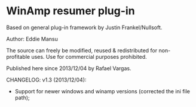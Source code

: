  WinAmp resumer plug-in
 =======================
 
 Based on general plug-in framework by Justin Frankel/Nullsoft.
 
 Author:  Eddie Mansu
 
 The source can freely be modified, reused & redistributed for non-
 profitable uses. Use for commercial purposes prohibited.
 
 Published here since 2013/12/04 by Rafael Vargas.
 
 CHANGELOG:
 v1.3 (2013/12/04):
   - Support for newer windows and winamp versions (corrected the ini file path);